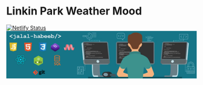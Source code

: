 # Linkin Park Weather Mood
[![Netlify Status](https://api.netlify.com/api/v1/badges/d295122e-5a68-4114-8fa7-f23b595fe079/deploy-status)](https://app.netlify.com/sites/linkin-park-weather-mood/deploys)
![Header](https://github.com/JalalHabeeb/jalalhabeeb/blob/main/githubrepo.jpg "Jalal Habeeb")
